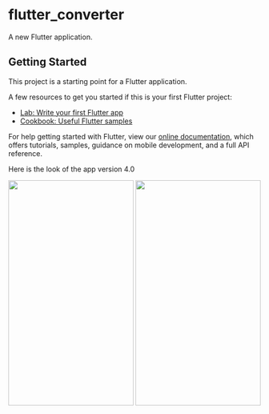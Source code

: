 # flutter_converter

A new Flutter application.

## Getting Started

This project is a starting point for a Flutter application.

A few resources to get you started if this is your first Flutter project:

- [Lab: Write your first Flutter app](https://flutter.io/docs/get-started/codelab)
- [Cookbook: Useful Flutter samples](https://flutter.io/docs/cookbook)

For help getting started with Flutter, view our 
[online documentation](https://flutter.io/docs), which offers tutorials, 
samples, guidance on mobile development, and a full API reference.

Here is the look of the app version 4.0

<img src="https://github.com/shivamvk/UnitConverter-native-app-on-Flutter/blob/v4.0/Screenshot_20181227-195700.jpg" height="450px" width="250px">
<img src="https://github.com/shivamvk/UnitConverter-native-app-on-Flutter/blob/v4.0/Screenshot_20181227-195713.jpg" height="450px" width="250px">
